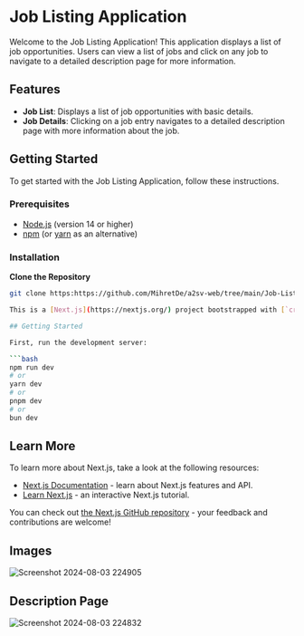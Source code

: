 # Job Listing Application

Welcome to the Job Listing Application! This application displays a list of job opportunities. Users can view a list of jobs and click on any job to navigate to a detailed description page for more information.

## Features

- **Job List**: Displays a list of job opportunities with basic details.
- **Job Details**: Clicking on a job entry navigates to a detailed description page with more information about the job.

## Getting Started

To get started with the Job Listing Application, follow these instructions.

### Prerequisites

- [Node.js](https://nodejs.org/) (version 14 or higher)
- [npm](https://www.npmjs.com/) (or [yarn](https://yarnpkg.com/) as an alternative)

### Installation

**Clone the Repository**

   ```bash
   git clone https:https://github.com/MihretDe/a2sv-web/tree/main/Job-List

This is a [Next.js](https://nextjs.org/) project bootstrapped with [`create-next-app`](https://github.com/vercel/next.js/tree/canary/packages/create-next-app).

## Getting Started

First, run the development server:

```bash
npm run dev
# or
yarn dev
# or
pnpm dev
# or
bun dev
```



## Learn More

To learn more about Next.js, take a look at the following resources:

- [Next.js Documentation](https://nextjs.org/docs) - learn about Next.js features and API.
- [Learn Next.js](https://nextjs.org/learn) - an interactive Next.js tutorial.

You can check out [the Next.js GitHub repository](https://github.com/vercel/next.js/) - your feedback and contributions are welcome!
## Images
![Screenshot 2024-08-03 224905](https://github.com/user-attachments/assets/ff554a22-8181-4eb5-b293-6b4c7009d471)
## Description Page


![Screenshot 2024-08-03 224832](https://github.com/user-attachments/assets/361c6457-b181-41bb-a2f0-e6af5884cde9)



